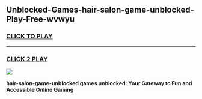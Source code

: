 
## Unblocked-Games-hair-salon-game-unblocked-Play-Free-wvwyu
<h3>
<a href="https://premium76.site?title=hair-salon-game-unblocked&ref=18A1">CLICK TO PLAY</a></h3>
<hr>

<h3>
<a href="https://premium76.site?title=hair-salon-game-unblocked&ref=18A1">CLICK 2 PLAY</a>
  
</h3>

<a href="https://premium76.site?title=hair-salon-game-unblocked&ref=18A1"><img src="https://clearcache.store/games.png"></a>


**hair-salon-game-unblocked games unblocked: Your Gateway to Fun and Accessible Online Gaming**
